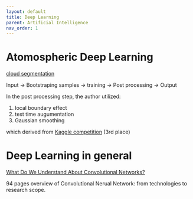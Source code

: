 ```yaml
---
layout: default
title: Deep Learning
parent: Artificial Intelligence
nav_order: 1
---
```

# Atomospheric Deep Learning
[cloud segmentation](https://medium.com/just-ai/nimbus-cloud-segmentation-using-deep-learning-for-agriculture-5f1320b5c8aa)

Input -> Bootstraping samples -> training -> Post processing -> Output

In the post processing step, the author utilized:
  1. local boundary effect
  2. test time augumentation
  3. Gaussian smoothing
  
which derived from [Kaggle competition](http://blog.kaggle.com/2017/05/09/dstl-satellite-imagery-competition-3rd-place-winners-interview-vladimir-sergey/) (3rd place) 

# Deep Learning in general

[What Do We Understand About Convolutional Networks?](https://arxiv.org/pdf/1803.08834.pdf)

94 pages overview of Convolutional Nerual Network: from technologies to research scope.
